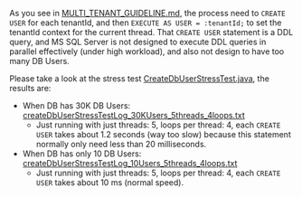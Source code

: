 As you see in [MULTI_TENANT_GUIDELINE.md](MULTI_TENANT_GUIDELINE.md), the process need to `CREATE USER` for each
tenantId, and then `EXECUTE AS USER = :tenantId;` to set the tenantId context for the current thread.
That `CREATE USER` statement is a DDL query, and MS SQL Server is not designed to execute DDL queries in parallel
effectively (under high workload), and also not design to have too many DB Users.

Please take a look at the stress
test [CreateDbUserStressTest.java](src/test/java/org/tnmk/practice_spring_jpa/pro07_multi_tenant_row_level/common/CreateDbUserStressTest.java),
the results are:

- When DB has 30K DB
  Users: [createDbUserStressTestLog_30KUsers_5threads_4loops.txt](createDbUserStressTestLog_30KUsers_5threads_4loops.txt)
    - Just running with just threads: 5, loops per thread: 4, each `CREATE USER` takes about 1.2 seconds (way too slow)
      because this statement normally only need less than 20 milliseconds.
- When DB has only 10 DB
  Users: [createDbUserStressTestLog_10Users_5threads_4loops.txt](createDbUserStressTestLog_10Users_5threads_4loops.txt)
    - Just running with just threads: 5, loops per thread: 4, each `CREATE USER` takes about 10 ms (normal speed).
